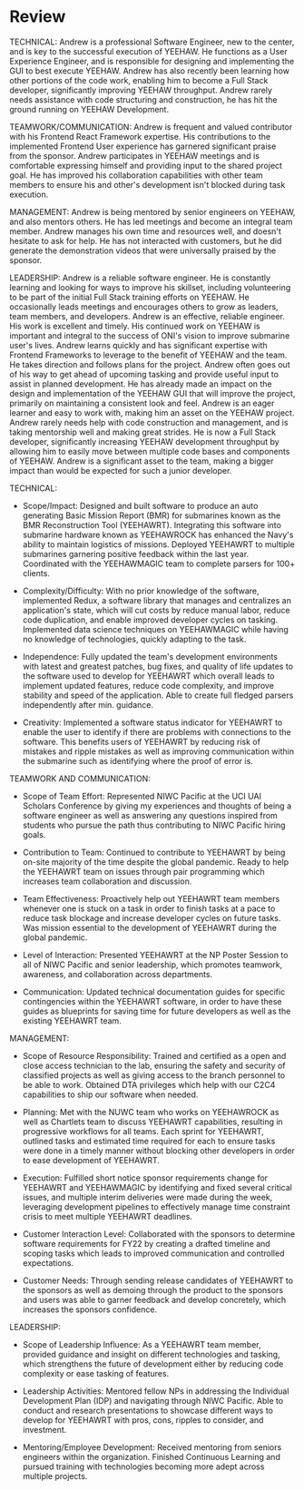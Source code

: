 # Review

TECHNICAL: Andrew is a professional Software Engineer, new to the center, and is key to the successful execution of YEEHAW. He functions as a User Experience Engineer, and is responsible for designing and implementing the GUI to best execute YEEHAW. Andrew has also recently been learning how other portions of the code work, enabling him to become a Full Stack developer, significantly improving YEEHAW throughput. Andrew rarely needs assistance with code structuring and construction, he has hit the ground running on YEEHAW Development.

TEAMWORK/COMMUNICATION: Andrew is frequent and valued contributor with his Frontend React Framework expertise. His contributions to the implemented Frontend User experience has garnered significant praise from the sponsor. Andrew participates in YEEHAW meetings and is comfortable expressing himself and providing input to the shared project goal. He has improved his collaboration capabilities with other team members to ensure his and other's development isn't blocked during task execution.

MANAGEMENT: Andrew is being mentored by senior engineers on YEEHAW, and also mentors others. He has led meetings and become an integral team member. Andrew manages his own time and resources well, and doesn't hesitate to ask for help. He has not interacted with customers, but he did generate the demonstration videos that were universally praised by the sponsor.

LEADERSHIP: Andrew is a reliable software engineer. He is constantly learning and looking for ways to improve his skillset, including volunteering to be part of the initial Full Stack training efforts on YEEHAW. He occasionally leads meetings and encourages others to grow as leaders, team members, and developers. Andrew is an effective, reliable engineer. His work is excellent and timely. His continued work on YEEHAW is important and integral to the success of ONI's vision to improve submarine user's lives. Andrew learns quickly and has significant expertise with Frontend Frameworks to leverage to the benefit of YEEHAW and the team. He takes direction and follows plans for the project. Andrew often goes out of his way to get ahead of upcoming tasking and provide useful input to assist in planned development. He has already made an impact on the design and implementation of the YEEHAW GUI that will improve the project, primarily on maintaining a consistent look and feel. Andrew is an eager learner and easy to work with, making him an asset on the YEEHAW project. Andrew rarely needs help with code construction and management, and is taking mentorship well and making great strides. He is now a Full Stack developer, significantly increasing YEEHAW development throughput by allowing him to easily move between multiple code bases and components of YEEHAW. Andrew is a significant asset to the team, making a bigger impact than would be expected for such a junior developer.

TECHNICAL:

- Scope/Impact:
  Designed and built software to produce an auto generating Basic Mission Report (BMR) for submarines known as the BMR Reconstruction Tool (YEEHAWRT). Integrating this software into submarine hardware known as YEEHAWROCK has enhanced the Navy's ability to maintain logistics of missions. Deployed YEEHAWRT to multiple submarines garnering positive feedback within the last year. Coordinated with the YEEHAWMAGIC team to complete parsers for 100+ clients.

- Complexity/Difficulty:
  With no prior knowledge of the software, implemented Redux, a software library that manages and centralizes an application's state, which will cut costs by reduce manual labor, reduce code duplication, and enable improved developer cycles on tasking. Implemented data science techniques on YEEHAWMAGIC while having no knowledge of technologies, quickly adapting to the task.

- Independence:
  Fully updated the team's development environments with latest and greatest patches, bug fixes, and quality of life updates to the software used to develop for YEEHAWRT which overall leads to implement updated features, reduce code complexity, and improve stability and speed of the application. Able to create full fledged parsers independently after min. guidance.

- Creativity:
  Implemented a software status indicator for YEEHAWRT to enable the user to identify if there are problems with connections to the software. This benefits users of YEEHAWRT by reducing risk of mistakes and ripple mistakes as well as improving communication within the submarine such as identifying where the proof of error is.

TEAMWORK AND COMMUNICATION:

- Scope of Team Effort:
  Represented NIWC Pacific at the UCI UAI Scholars Conference by giving my experiences and thoughts of being a software engineer as well as answering any questions inspired from students who pursue the path thus contributing to NIWC Pacific hiring goals.

- Contribution to Team:
  Continued to contribute to YEEHAWRT by being on-site majority of the time despite the global pandemic. Ready to help the YEEHAWRT team on issues through pair programming which increases team collaboration and discussion.

- Team Effectiveness:
  Proactively help out YEEHAWRT team members whenever one is stuck on a task in order to finish tasks at a pace to reduce task blockage and increase developer cycles on future tasks. Was mission essential to the development of YEEHAWRT during the global pandemic.

- Level of Interaction:
  Presented YEEHAWRT at the NP Poster Session to all of NIWC Pacific and senior leadership, which promotes teamwork, awareness, and collaboration across departments.

- Communication:
  Updated technical documentation guides for specific contingencies within the YEEHAWRT software, in order to have these guides as blueprints for saving time for future developers as well as the existing YEEHAWRT team.

MANAGEMENT:

- Scope of Resource Responsibility:
  Trained and certified as a open and close access technician to the lab, ensuring the safety and security of classified projects as well as giving access to the branch personnel to be able to work. Obtained DTA privileges which help with our C2C4 capabilities to ship our software when needed.

- Planning:
  Met with the NUWC team who works on YEEHAWROCK as well as Chartlets team to discuss YEEHAWRT capabilities, resulting in progressive workflows for all teams. Each sprint for YEEHAWRT, outlined tasks and estimated time required for each to ensure tasks were done in a timely manner without blocking other developers in order to ease development of YEEHAWRT.

- Execution:
  Fulfilled short notice sponsor requirements change for YEEHAWRT and YEEHAWMAGIC by identifying and fixed several critical issues, and multiple interim deliveries were made during the week, leveraging development pipelines to effectively manage time constraint crisis to meet multiple YEEHAWRT deadlines.

- Customer Interaction Level:
  Collaborated with the sponsors to determine software requirements for FY22 by creating a drafted timeline and scoping tasks which leads to improved communication and controlled expectations.

- Customer Needs:
  Through sending release candidates of YEEHAWRT to the sponsors as well as demoing through the product to the sponsors and users was able to garner feedback and develop concretely, which increases the sponsors confidence.

LEADERSHIP:

- Scope of Leadership Influence:
  As a YEEHAWRT team member, provided guidance and insight on different technologies and tasking, which strengthens the future of development either by reducing code complexity or ease tasking of features.

- Leadership Activities:
  Mentored fellow NPs in addressing the Individual Development Plan (IDP) and navigating through NIWC Pacific. Able to conduct and research presentations to showcase different ways to develop for YEEHAWRT with pros, cons, ripples to consider, and investment.

- Mentoring/Employee Development:
  Received mentoring from seniors engineers within the organization. Finished Continuous Learning and pursued training with technologies becoming more adept across multiple projects.
